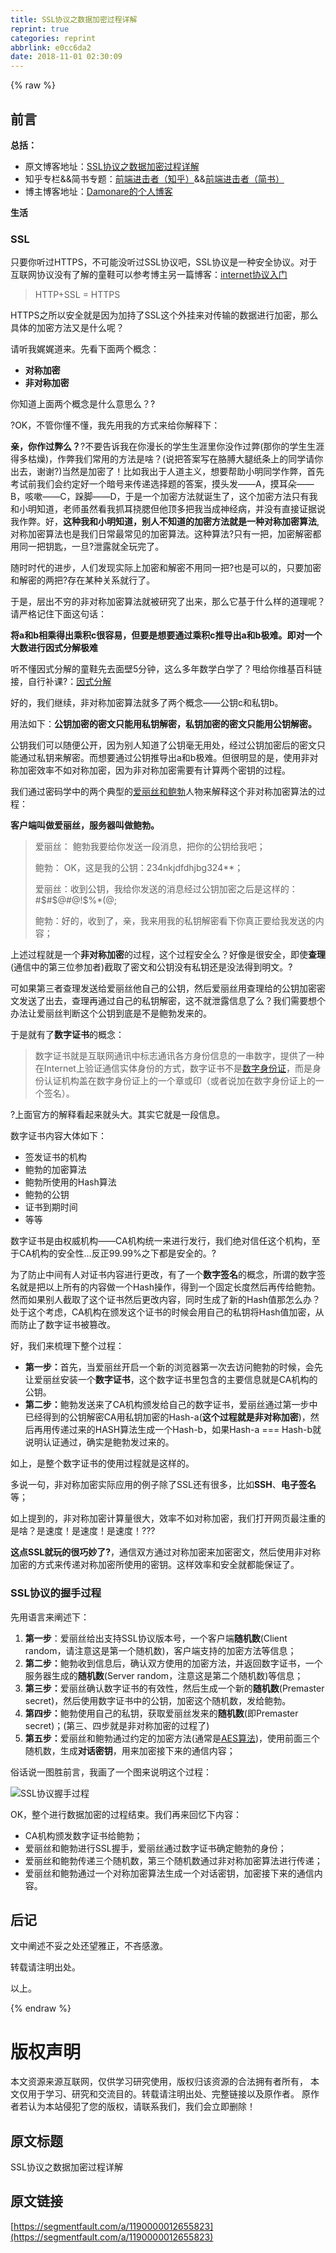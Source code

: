 ```yaml
---
title: SSL协议之数据加密过程详解
reprint: true
categories: reprint
abbrlink: e0cc6da2
date: 2018-11-01 02:30:09
---
```


{% raw %}
<h2 id="articleHeader0">&#x524D;&#x8A00;</h2><p><strong>&#x603B;&#x62EC;&#xFF1A;</strong></p><ul><li>&#x539F;&#x6587;&#x535A;&#x5BA2;&#x5730;&#x5740;&#xFF1A;<a href="http://blog.damonare.cn/2017/12/29/SSL%E5%8D%8F%E8%AE%AE%E4%B9%8B%E6%95%B0%E6%8D%AE%E5%8A%A0%E5%AF%86%E8%BF%87%E7%A8%8B%E8%AF%A6%E8%A7%A3/#more" rel="nofollow noreferrer" target="_blank">SSL&#x534F;&#x8BAE;&#x4E4B;&#x6570;&#x636E;&#x52A0;&#x5BC6;&#x8FC7;&#x7A0B;&#x8BE6;&#x89E3;</a></li><li>&#x77E5;&#x4E4E;&#x4E13;&#x680F;&amp;&amp;&#x7B80;&#x4E66;&#x4E13;&#x9898;&#xFF1A;<a href="https://zhuanlan.zhihu.com/damonare" rel="nofollow noreferrer" target="_blank">&#x524D;&#x7AEF;&#x8FDB;&#x51FB;&#x8005;&#xFF08;&#x77E5;&#x4E4E;&#xFF09;</a>&amp;&amp;<a href="http://www.jianshu.com/collection/bbaa63e264f5" rel="nofollow noreferrer" target="_blank">&#x524D;&#x7AEF;&#x8FDB;&#x51FB;&#x8005;&#xFF08;&#x7B80;&#x4E66;&#xFF09;</a></li><li>&#x535A;&#x4E3B;&#x535A;&#x5BA2;&#x5730;&#x5740;&#xFF1A;<a href="http://damonare.cn" rel="nofollow noreferrer" target="_blank">Damonare&#x7684;&#x4E2A;&#x4EBA;&#x535A;&#x5BA2;</a></li></ul><p><strong>&#x751F;&#x6D3B;</strong></p><h3 id="articleHeader1">SSL</h3><p>&#x53EA;&#x8981;&#x4F60;&#x542C;&#x8FC7;HTTPS&#xFF0C;&#x4E0D;&#x53EF;&#x80FD;&#x6CA1;&#x542C;&#x8FC7;SSL&#x534F;&#x8BAE;&#x5427;&#xFF0C;SSL&#x534F;&#x8BAE;&#x662F;&#x4E00;&#x79CD;&#x5B89;&#x5168;&#x534F;&#x8BAE;&#x3002;&#x5BF9;&#x4E8E;&#x4E92;&#x8054;&#x7F51;&#x534F;&#x8BAE;&#x6CA1;&#x6709;&#x4E86;&#x89E3;&#x7684;&#x7AE5;&#x978B;&#x53EF;&#x4EE5;&#x53C2;&#x8003;&#x535A;&#x4E3B;&#x53E6;&#x4E00;&#x7BC7;&#x535A;&#x5BA2;&#xFF1A;<a href="http://blog.damonare.cn/2016/11/26/%E4%BA%92%E8%81%94%E7%BD%91%E5%8D%8F%E8%AE%AE%E5%85%A5%E9%97%A8/" rel="nofollow noreferrer" target="_blank">internet&#x534F;&#x8BAE;&#x5165;&#x95E8;</a></p><blockquote>HTTP+SSL = HTTPS</blockquote><p>HTTPS&#x4E4B;&#x6240;&#x4EE5;&#x5B89;&#x5168;&#x5C31;&#x662F;&#x56E0;&#x4E3A;&#x52A0;&#x6301;&#x4E86;SSL&#x8FD9;&#x4E2A;&#x5916;&#x6302;&#x6765;&#x5BF9;&#x4F20;&#x8F93;&#x7684;&#x6570;&#x636E;&#x8FDB;&#x884C;&#x52A0;&#x5BC6;&#xFF0C;&#x90A3;&#x4E48;&#x5177;&#x4F53;&#x7684;&#x52A0;&#x5BC6;&#x65B9;&#x6CD5;&#x53C8;&#x662F;&#x4EC0;&#x4E48;&#x5462;&#xFF1F;</p><p>&#x8BF7;&#x542C;&#x6211;&#x5A13;&#x5A13;&#x9053;&#x6765;&#x3002;&#x5148;&#x770B;&#x4E0B;&#x9762;&#x4E24;&#x4E2A;&#x6982;&#x5FF5;&#xFF1A;</p><ul><li><strong>&#x5BF9;&#x79F0;&#x52A0;&#x5BC6;</strong></li><li><strong>&#x975E;&#x5BF9;&#x79F0;&#x52A0;&#x5BC6;</strong></li></ul><p>&#x4F60;&#x77E5;&#x9053;&#x4E0A;&#x9762;&#x4E24;&#x4E2A;&#x6982;&#x5FF5;&#x662F;&#x4EC0;&#x4E48;&#x610F;&#x601D;&#x4E48;&#xFF1F;?</p><p>?OK&#xFF0C;&#x4E0D;&#x7BA1;&#x4F60;&#x61C2;&#x4E0D;&#x61C2;&#xFF0C;&#x6211;&#x5148;&#x7528;&#x6211;&#x7684;&#x65B9;&#x5F0F;&#x6765;&#x7ED9;&#x4F60;&#x89E3;&#x91CA;&#x4E0B;&#xFF1A;</p><p><strong>&#x4EB2;&#xFF0C;&#x4F60;&#x4F5C;&#x8FC7;&#x5F0A;&#x4E48;&#xFF1F;</strong>?&#x4E0D;&#x8981;&#x544A;&#x8BC9;&#x6211;&#x5728;&#x4F60;&#x6F2B;&#x957F;&#x7684;&#x5B66;&#x751F;&#x751F;&#x6DAF;&#x91CC;&#x4F60;&#x6CA1;&#x4F5C;&#x8FC7;&#x5F0A;(&#x90A3;&#x4F60;&#x7684;&#x5B66;&#x751F;&#x751F;&#x6DAF;&#x5F97;&#x591A;&#x67AF;&#x71E5;)&#xFF0C;&#x4F5C;&#x5F0A;&#x6211;&#x4EEC;&#x5E38;&#x7528;&#x7684;&#x65B9;&#x6CD5;&#x662F;&#x5565;&#xFF1F;(&#x8BF4;&#x628A;&#x7B54;&#x6848;&#x5199;&#x5728;&#x80F3;&#x818A;&#x5927;&#x817F;&#x7EB8;&#x6761;&#x4E0A;&#x7684;&#x540C;&#x5B66;&#x8BF7;&#x4F60;&#x51FA;&#x53BB;&#xFF0C;&#x8C22;&#x8C22;?)&#x5F53;&#x7136;&#x662F;&#x52A0;&#x5BC6;&#x4E86;&#xFF01;&#x6BD4;&#x5982;&#x6211;&#x51FA;&#x4E8E;&#x4EBA;&#x9053;&#x4E3B;&#x4E49;&#xFF0C;&#x60F3;&#x8981;&#x5E2E;&#x52A9;&#x5C0F;&#x660E;&#x540C;&#x5B66;&#x4F5C;&#x5F0A;&#xFF0C;&#x9996;&#x5148;&#x8003;&#x8BD5;&#x524D;&#x6211;&#x4EEC;&#x4F1A;&#x7EA6;&#x5B9A;&#x597D;&#x4E00;&#x4E2A;&#x6697;&#x53F7;&#x6765;&#x4F20;&#x9012;&#x9009;&#x62E9;&#x9898;&#x7684;&#x7B54;&#x6848;&#xFF0C;&#x6478;&#x5934;&#x53D1;&#x2014;&#x2014;A&#xFF0C;&#x6478;&#x8033;&#x6735;&#x2014;&#x2014;B&#xFF0C;&#x54B3;&#x55FD;&#x2014;&#x2014;C&#xFF0C;&#x8DFA;&#x811A;&#x2014;&#x2014;D&#xFF0C;&#x4E8E;&#x662F;&#x4E00;&#x4E2A;&#x52A0;&#x5BC6;&#x65B9;&#x6CD5;&#x5C31;&#x8BDE;&#x751F;&#x4E86;&#xFF0C;&#x8FD9;&#x4E2A;&#x52A0;&#x5BC6;&#x65B9;&#x6CD5;&#x53EA;&#x6709;&#x6211;&#x548C;&#x5C0F;&#x660E;&#x77E5;&#x9053;&#xFF0C;&#x8001;&#x5E08;&#x867D;&#x7136;&#x770B;&#x6211;&#x6293;&#x8033;&#x6320;&#x816E;&#x4F46;&#x4ED6;&#x9876;&#x591A;&#x628A;&#x6211;&#x5F53;&#x6210;&#x795E;&#x7ECF;&#x75C5;&#xFF0C;&#x5E76;&#x6CA1;&#x6709;&#x76F4;&#x63A5;&#x8BC1;&#x636E;&#x8BF4;&#x6211;&#x4F5C;&#x5F0A;&#x3002;&#x597D;&#xFF0C;<strong>&#x8FD9;&#x79CD;&#x6211;&#x548C;&#x5C0F;&#x660E;&#x77E5;&#x9053;&#xFF0C;&#x522B;&#x4EBA;&#x4E0D;&#x77E5;&#x9053;&#x7684;&#x52A0;&#x5BC6;&#x65B9;&#x6CD5;&#x5C31;&#x662F;&#x4E00;&#x79CD;&#x5BF9;&#x79F0;&#x52A0;&#x5BC6;&#x7B97;&#x6CD5;</strong>,&#x5BF9;&#x79F0;&#x52A0;&#x5BC6;&#x7B97;&#x6CD5;&#x4E5F;&#x662F;&#x6211;&#x4EEC;&#x65E5;&#x5E38;&#x6700;&#x5E38;&#x89C1;&#x7684;&#x52A0;&#x5BC6;&#x7B97;&#x6CD5;&#x3002;&#x8FD9;&#x79CD;&#x7B97;&#x6CD5;?&#x53EA;&#x6709;&#x4E00;&#x628A;&#xFF0C;&#x52A0;&#x5BC6;&#x89E3;&#x5BC6;&#x90FD;&#x7528;&#x540C;&#x4E00;&#x628A;&#x94A5;&#x5319;&#xFF0C;&#x4E00;&#x65E6;?&#x6CC4;&#x9732;&#x5C31;&#x5168;&#x73A9;&#x5B8C;&#x4E86;&#x3002;</p><p>&#x968F;&#x65F6;&#x65F6;&#x4EE3;&#x7684;&#x8FDB;&#x6B65;&#xFF0C;&#x4EBA;&#x4EEC;&#x53D1;&#x73B0;&#x5B9E;&#x9645;&#x4E0A;&#x52A0;&#x5BC6;&#x548C;&#x89E3;&#x5BC6;&#x4E0D;&#x7528;&#x540C;&#x4E00;&#x628A;?&#x4E5F;&#x662F;&#x53EF;&#x4EE5;&#x7684;&#xFF0C;&#x53EA;&#x8981;&#x52A0;&#x5BC6;&#x548C;&#x89E3;&#x5BC6;&#x7684;&#x4E24;&#x628A;?&#x5B58;&#x5728;&#x67D0;&#x79CD;&#x5173;&#x7CFB;&#x5C31;&#x884C;&#x4E86;&#x3002;</p><p>&#x4E8E;&#x662F;&#xFF0C;&#x5C42;&#x51FA;&#x4E0D;&#x7A77;&#x7684;&#x975E;&#x5BF9;&#x79F0;&#x52A0;&#x5BC6;&#x7B97;&#x6CD5;&#x5C31;&#x88AB;&#x7814;&#x7A76;&#x4E86;&#x51FA;&#x6765;&#xFF0C;&#x90A3;&#x4E48;&#x5B83;&#x57FA;&#x4E8E;&#x4EC0;&#x4E48;&#x6837;&#x7684;&#x9053;&#x7406;&#x5462;&#xFF1F;&#x8BF7;&#x4E25;&#x683C;&#x8BB0;&#x4F4F;&#x4E0B;&#x9762;&#x8FD9;&#x53E5;&#x8BDD;&#xFF1A;</p><p><strong>&#x5C06;a&#x548C;b&#x76F8;&#x4E58;&#x5F97;&#x51FA;&#x4E58;&#x79EF;c&#x5F88;&#x5BB9;&#x6613;&#xFF0C;&#x4F46;&#x8981;&#x662F;&#x60F3;&#x8981;&#x901A;&#x8FC7;&#x4E58;&#x79EF;c&#x63A8;&#x5BFC;&#x51FA;a&#x548C;b&#x6781;&#x96BE;&#x3002;&#x5373;&#x5BF9;&#x4E00;&#x4E2A;&#x5927;&#x6570;&#x8FDB;&#x884C;&#x56E0;&#x5F0F;&#x5206;&#x89E3;&#x6781;&#x96BE;</strong></p><p>&#x542C;&#x4E0D;&#x61C2;&#x56E0;&#x5F0F;&#x5206;&#x89E3;&#x7684;&#x7AE5;&#x978B;&#x5148;&#x53BB;&#x9762;&#x58C1;5&#x5206;&#x949F;&#xFF0C;&#x8FD9;&#x4E48;&#x591A;&#x5E74;&#x6570;&#x5B66;&#x767D;&#x5B66;&#x4E86;&#xFF1F;&#x7529;&#x7ED9;&#x4F60;&#x7EF4;&#x57FA;&#x767E;&#x79D1;&#x94FE;&#x63A5;&#xFF0C;&#x81EA;&#x884C;&#x8865;&#x8BFE;?&#xFF1A;<a href="https://zh.wikipedia.org/zh-cn/%E5%9B%A0%E5%BC%8F%E5%88%86%E8%A7%A3" rel="nofollow noreferrer" target="_blank">&#x56E0;&#x5F0F;&#x5206;&#x89E3;</a></p><p>&#x597D;&#x7684;&#xFF0C;&#x6211;&#x4EEC;&#x7EE7;&#x7EED;&#xFF0C;&#x975E;&#x5BF9;&#x79F0;&#x52A0;&#x5BC6;&#x7B97;&#x6CD5;&#x5C31;&#x591A;&#x4E86;&#x4E24;&#x4E2A;&#x6982;&#x5FF5;&#x2014;&#x2014;&#x516C;&#x94A5;c&#x548C;&#x79C1;&#x94A5;b&#x3002;</p><p>&#x7528;&#x6CD5;&#x5982;&#x4E0B;&#xFF1A;<strong>&#x516C;&#x94A5;&#x52A0;&#x5BC6;&#x7684;&#x5BC6;&#x6587;&#x53EA;&#x80FD;&#x7528;&#x79C1;&#x94A5;&#x89E3;&#x5BC6;&#xFF0C;&#x79C1;&#x94A5;&#x52A0;&#x5BC6;&#x7684;&#x5BC6;&#x6587;&#x53EA;&#x80FD;&#x7528;&#x516C;&#x94A5;&#x89E3;&#x5BC6;&#x3002;</strong></p><p>&#x516C;&#x94A5;&#x6211;&#x4EEC;&#x53EF;&#x4EE5;&#x968F;&#x4FBF;&#x516C;&#x5F00;&#xFF0C;&#x56E0;&#x4E3A;&#x522B;&#x4EBA;&#x77E5;&#x9053;&#x4E86;&#x516C;&#x94A5;&#x6BEB;&#x65E0;&#x7528;&#x5904;&#xFF0C;&#x7ECF;&#x8FC7;&#x516C;&#x94A5;&#x52A0;&#x5BC6;&#x540E;&#x7684;&#x5BC6;&#x6587;&#x53EA;&#x80FD;&#x901A;&#x8FC7;&#x79C1;&#x94A5;&#x6765;&#x89E3;&#x5BC6;&#x3002;&#x800C;&#x60F3;&#x8981;&#x901A;&#x8FC7;&#x516C;&#x94A5;&#x63A8;&#x5BFC;&#x51FA;a&#x548C;b&#x6781;&#x96BE;&#x3002;&#x4F46;&#x5F88;&#x660E;&#x663E;&#x7684;&#x662F;&#xFF0C;&#x4F7F;&#x7528;&#x975E;&#x5BF9;&#x79F0;&#x52A0;&#x5BC6;&#x6548;&#x7387;&#x4E0D;&#x5982;&#x5BF9;&#x79F0;&#x52A0;&#x5BC6;&#xFF0C;&#x56E0;&#x4E3A;&#x975E;&#x5BF9;&#x79F0;&#x52A0;&#x5BC6;&#x9700;&#x8981;&#x6709;&#x8BA1;&#x7B97;&#x4E24;&#x4E2A;&#x5BC6;&#x94A5;&#x7684;&#x8FC7;&#x7A0B;&#x3002;</p><p>&#x6211;&#x4EEC;&#x901A;&#x8FC7;&#x5BC6;&#x7801;&#x5B66;&#x4E2D;&#x7684;&#x4E24;&#x4E2A;&#x5178;&#x578B;&#x7684;<a href="https://zh.wikipedia.org/wiki/%E6%84%9B%E9%BA%97%E7%B5%B2%E8%88%87%E9%AE%91%E4%BC%AF" rel="nofollow noreferrer" target="_blank">&#x7231;&#x4E3D;&#x4E1D;&#x548C;&#x9C8D;&#x52C3;</a>&#x4EBA;&#x7269;&#x6765;&#x89E3;&#x91CA;&#x8FD9;&#x4E2A;&#x975E;&#x5BF9;&#x79F0;&#x52A0;&#x5BC6;&#x7B97;&#x6CD5;&#x7684;&#x8FC7;&#x7A0B;&#xFF1A;</p><p><strong>&#x5BA2;&#x6237;&#x7AEF;&#x53EB;&#x505A;&#x7231;&#x4E3D;&#x4E1D;&#xFF0C;&#x670D;&#x52A1;&#x5668;&#x53EB;&#x505A;&#x9C8D;&#x52C3;&#x3002;</strong></p><blockquote>&#x7231;&#x4E3D;&#x4E1D;&#xFF1A; &#x9C8D;&#x52C3;&#x6211;&#x8981;&#x7ED9;&#x4F60;&#x53D1;&#x9001;&#x4E00;&#x6BB5;&#x6D88;&#x606F;&#xFF0C;&#x628A;&#x4F60;&#x7684;&#x516C;&#x94A5;&#x7ED9;&#x6211;&#x5427;&#xFF1B;<p>&#x9C8D;&#x52C3;&#xFF1A; OK&#xFF0C;&#x8FD9;&#x662F;&#x6211;&#x7684;&#x516C;&#x94A5;&#xFF1A;234nkjdfdhjbg324**&#xFF1B;</p><p>&#x7231;&#x4E3D;&#x4E1D;&#xFF1A;&#x6536;&#x5230;&#x516C;&#x94A5;&#xFF0C;&#x6211;&#x7ED9;&#x4F60;&#x53D1;&#x9001;&#x7684;&#x6D88;&#x606F;&#x7ECF;&#x8FC7;&#x516C;&#x94A5;&#x52A0;&#x5BC6;&#x4E4B;&#x540E;&#x662F;&#x8FD9;&#x6837;&#x7684;&#xFF1A;#$#$@#@!$%*(@;</p><p>&#x9C8D;&#x52C3;&#xFF1A;&#x597D;&#x7684;&#xFF0C;&#x6536;&#x5230;&#x4E86;&#xFF0C;&#x4EB2;&#xFF0C;&#x6211;&#x6765;&#x7528;&#x6211;&#x7684;&#x79C1;&#x94A5;&#x89E3;&#x5BC6;&#x770B;&#x4E0B;&#x4F60;&#x771F;&#x6B63;&#x8981;&#x7ED9;&#x6211;&#x53D1;&#x9001;&#x7684;&#x5185;&#x5BB9;&#xFF1B;</p></blockquote><p>&#x4E0A;&#x8FF0;&#x8FC7;&#x7A0B;&#x5C31;&#x662F;&#x4E00;&#x4E2A;<strong>&#x975E;&#x5BF9;&#x79F0;&#x52A0;&#x5BC6;</strong>&#x7684;&#x8FC7;&#x7A0B;&#xFF0C;&#x8FD9;&#x4E2A;&#x8FC7;&#x7A0B;&#x5B89;&#x5168;&#x4E48;&#xFF1F;&#x597D;&#x50CF;&#x662F;&#x5F88;&#x5B89;&#x5168;&#xFF0C;&#x5373;&#x4F7F;<strong>&#x67E5;&#x7406;</strong>(&#x901A;&#x4FE1;&#x4E2D;&#x7684;&#x7B2C;&#x4E09;&#x4F4D;&#x53C2;&#x52A0;&#x8005;)&#x622A;&#x53D6;&#x4E86;&#x5BC6;&#x6587;&#x548C;&#x516C;&#x94A5;&#x6CA1;&#x6709;&#x79C1;&#x94A5;&#x8FD8;&#x662F;&#x6CA1;&#x6CD5;&#x5F97;&#x5230;&#x660E;&#x6587;&#x3002;?</p><p>&#x53EF;&#x5982;&#x679C;&#x7B2C;&#x4E09;&#x8005;&#x67E5;&#x7406;&#x53D1;&#x9001;&#x7ED9;&#x7231;&#x4E3D;&#x4E1D;&#x4ED6;&#x81EA;&#x5DF1;&#x7684;&#x516C;&#x94A5;&#xFF0C;&#x7136;&#x540E;&#x7231;&#x4E3D;&#x4E1D;&#x7528;&#x67E5;&#x7406;&#x7ED9;&#x7684;&#x516C;&#x94A5;&#x52A0;&#x5BC6;&#x5BC6;&#x6587;&#x53D1;&#x9001;&#x4E86;&#x51FA;&#x53BB;&#xFF0C;&#x67E5;&#x7406;&#x518D;&#x901A;&#x8FC7;&#x81EA;&#x5DF1;&#x7684;&#x79C1;&#x94A5;&#x89E3;&#x5BC6;&#xFF0C;&#x8FD9;&#x4E0D;&#x5C31;&#x6CC4;&#x9732;&#x4FE1;&#x606F;&#x4E86;&#x4E48;&#xFF1F;&#x6211;&#x4EEC;&#x9700;&#x8981;&#x60F3;&#x4E2A;&#x529E;&#x6CD5;&#x8BA9;&#x7231;&#x4E3D;&#x4E1D;&#x5224;&#x65AD;&#x8FD9;&#x4E2A;&#x516C;&#x94A5;&#x5230;&#x5E95;&#x662F;&#x4E0D;&#x662F;&#x9C8D;&#x52C3;&#x53D1;&#x6765;&#x7684;&#x3002;</p><p>&#x4E8E;&#x662F;&#x5C31;&#x6709;&#x4E86;<strong>&#x6570;&#x5B57;&#x8BC1;&#x4E66;</strong>&#x7684;&#x6982;&#x5FF5;&#xFF1A;</p><blockquote>&#x6570;&#x5B57;&#x8BC1;&#x4E66;&#x5C31;&#x662F;&#x4E92;&#x8054;&#x7F51;&#x901A;&#x8BAF;&#x4E2D;&#x6807;&#x5FD7;&#x901A;&#x8BAF;&#x5404;&#x65B9;&#x8EAB;&#x4EFD;&#x4FE1;&#x606F;&#x7684;&#x4E00;&#x4E32;&#x6570;&#x5B57;&#xFF0C;&#x63D0;&#x4F9B;&#x4E86;&#x4E00;&#x79CD;&#x5728;Internet&#x4E0A;&#x9A8C;&#x8BC1;&#x901A;&#x4FE1;&#x5B9E;&#x4F53;&#x8EAB;&#x4EFD;&#x7684;&#x65B9;&#x5F0F;&#xFF0C;&#x6570;&#x5B57;&#x8BC1;&#x4E66;&#x4E0D;&#x662F;<a href="https://baike.baidu.com/item/%E6%95%B0%E5%AD%97%E8%BA%AB%E4%BB%BD%E8%AF%81" rel="nofollow noreferrer" target="_blank">&#x6570;&#x5B57;&#x8EAB;&#x4EFD;&#x8BC1;</a>&#xFF0C;&#x800C;&#x662F;&#x8EAB;&#x4EFD;&#x8BA4;&#x8BC1;&#x673A;&#x6784;&#x76D6;&#x5728;&#x6570;&#x5B57;&#x8EAB;&#x4EFD;&#x8BC1;&#x4E0A;&#x7684;&#x4E00;&#x4E2A;&#x7AE0;&#x6216;&#x5370;&#xFF08;&#x6216;&#x8005;&#x8BF4;&#x52A0;&#x5728;&#x6570;&#x5B57;&#x8EAB;&#x4EFD;&#x8BC1;&#x4E0A;&#x7684;&#x4E00;&#x4E2A;&#x7B7E;&#x540D;&#xFF09;&#x3002;</blockquote><p>?&#x4E0A;&#x9762;&#x5B98;&#x65B9;&#x7684;&#x89E3;&#x91CA;&#x770B;&#x8D77;&#x6765;&#x5C31;&#x5934;&#x5927;&#x3002;&#x5176;&#x5B9E;&#x5B83;&#x5C31;&#x662F;&#x4E00;&#x6BB5;&#x4FE1;&#x606F;&#x3002;</p><p>&#x6570;&#x5B57;&#x8BC1;&#x4E66;&#x5185;&#x5BB9;&#x5927;&#x4F53;&#x5982;&#x4E0B;&#xFF1A;</p><ul><li>&#x7B7E;&#x53D1;&#x8BC1;&#x4E66;&#x7684;&#x673A;&#x6784;</li><li>&#x9C8D;&#x52C3;&#x7684;&#x52A0;&#x5BC6;&#x7B97;&#x6CD5;</li><li>&#x9C8D;&#x52C3;&#x6240;&#x4F7F;&#x7528;&#x7684;Hash&#x7B97;&#x6CD5;</li><li>&#x9C8D;&#x52C3;&#x7684;&#x516C;&#x94A5;</li><li>&#x8BC1;&#x4E66;&#x5230;&#x671F;&#x65F6;&#x95F4;</li><li>&#x7B49;&#x7B49;</li></ul><p>&#x6570;&#x5B57;&#x8BC1;&#x4E66;&#x662F;&#x7531;&#x6743;&#x5A01;&#x673A;&#x6784;&#x2014;&#x2014;CA&#x673A;&#x6784;&#x7EDF;&#x4E00;&#x6765;&#x8FDB;&#x884C;&#x53D1;&#x884C;&#xFF0C;&#x6211;&#x4EEC;&#x7EDD;&#x5BF9;&#x4FE1;&#x4EFB;&#x8FD9;&#x4E2A;&#x673A;&#x6784;&#xFF0C;&#x81F3;&#x4E8E;CA&#x673A;&#x6784;&#x7684;&#x5B89;&#x5168;&#x6027;&#x2026;&#x53CD;&#x6B63;99.99%&#x4E4B;&#x4E0B;&#x90FD;&#x662F;&#x5B89;&#x5168;&#x7684;&#x3002;?</p><p>&#x4E3A;&#x4E86;&#x9632;&#x6B62;&#x4E2D;&#x95F4;&#x6709;&#x4EBA;&#x5BF9;&#x8BC1;&#x4E66;&#x5185;&#x5BB9;&#x8FDB;&#x884C;&#x66F4;&#x6539;&#xFF0C;&#x6709;&#x4E86;&#x4E00;&#x4E2A;<strong>&#x6570;&#x5B57;&#x7B7E;&#x540D;</strong>&#x7684;&#x6982;&#x5FF5;&#xFF0C;&#x6240;&#x8C13;&#x7684;&#x6570;&#x5B57;&#x7B7E;&#x540D;&#x5C31;&#x662F;&#x628A;&#x4EE5;&#x4E0A;&#x6240;&#x6709;&#x7684;&#x5185;&#x5BB9;&#x505A;&#x4E00;&#x4E2A;Hash&#x64CD;&#x4F5C;&#xFF0C;&#x5F97;&#x5230;&#x4E00;&#x4E2A;&#x56FA;&#x5B9A;&#x957F;&#x5EA6;&#x7136;&#x540E;&#x518D;&#x4F20;&#x7ED9;&#x9C8D;&#x52C3;&#x3002;&#x7136;&#x800C;&#x5982;&#x679C;&#x522B;&#x4EBA;&#x622A;&#x53D6;&#x4E86;&#x8FD9;&#x4E2A;&#x8BC1;&#x4E66;&#x7136;&#x540E;&#x66F4;&#x6539;&#x5185;&#x5BB9;&#xFF0C;&#x540C;&#x65F6;&#x751F;&#x6210;&#x4E86;&#x65B0;&#x7684;Hash&#x503C;&#x90A3;&#x600E;&#x4E48;&#x529E;&#xFF1F;&#x5904;&#x4E8E;&#x8FD9;&#x4E2A;&#x8003;&#x8651;&#xFF0C;CA&#x673A;&#x6784;&#x5728;&#x9881;&#x53D1;&#x8FD9;&#x4E2A;&#x8BC1;&#x4E66;&#x7684;&#x65F6;&#x5019;&#x4F1A;&#x7528;&#x81EA;&#x5DF1;&#x7684;&#x79C1;&#x94A5;&#x5C06;Hash&#x503C;&#x52A0;&#x5BC6;&#xFF0C;&#x4ECE;&#x800C;&#x9632;&#x6B62;&#x4E86;&#x6570;&#x5B57;&#x8BC1;&#x4E66;&#x88AB;&#x7BE1;&#x6539;&#x3002;</p><p>&#x597D;&#xFF0C;&#x6211;&#x4EEC;&#x6765;&#x68B3;&#x7406;&#x4E0B;&#x6574;&#x4E2A;&#x8FC7;&#x7A0B;&#xFF1A;</p><ul><li><strong>&#x7B2C;&#x4E00;&#x6B65;&#xFF1A;</strong>&#x9996;&#x5148;&#xFF0C;&#x5F53;&#x7231;&#x4E3D;&#x4E1D;&#x5F00;&#x542F;&#x4E00;&#x4E2A;&#x65B0;&#x7684;&#x6D4F;&#x89C8;&#x5668;&#x7B2C;&#x4E00;&#x6B21;&#x53BB;&#x8BBF;&#x95EE;&#x9C8D;&#x52C3;&#x7684;&#x65F6;&#x5019;&#xFF0C;&#x4F1A;&#x5148;&#x8BA9;&#x7231;&#x4E3D;&#x4E1D;&#x5B89;&#x88C5;&#x4E00;&#x4E2A;<strong>&#x6570;&#x5B57;&#x8BC1;&#x4E66;</strong>&#xFF0C;&#x8FD9;&#x4E2A;&#x6570;&#x5B57;&#x8BC1;&#x4E66;&#x91CC;&#x5305;&#x542B;&#x7684;&#x4E3B;&#x8981;&#x4FE1;&#x606F;&#x5C31;&#x662F;CA&#x673A;&#x6784;&#x7684;&#x516C;&#x94A5;&#x3002;</li><li><strong>&#x7B2C;&#x4E8C;&#x6B65;&#xFF1A;</strong>&#x9C8D;&#x52C3;&#x53D1;&#x9001;&#x6765;&#x4E86;CA&#x673A;&#x6784;&#x9881;&#x53D1;&#x7ED9;&#x81EA;&#x5DF1;&#x7684;&#x6570;&#x5B57;&#x8BC1;&#x4E66;&#xFF0C;&#x7231;&#x4E3D;&#x4E1D;&#x901A;&#x8FC7;&#x7B2C;&#x4E00;&#x6B65;&#x4E2D;&#x5DF2;&#x7ECF;&#x5F97;&#x5230;&#x7684;&#x516C;&#x94A5;&#x89E3;&#x5BC6;CA&#x7528;&#x79C1;&#x94A5;&#x52A0;&#x5BC6;&#x7684;Hash-a(<strong>&#x8FD9;&#x4E2A;&#x8FC7;&#x7A0B;&#x5C31;&#x662F;&#x975E;&#x5BF9;&#x79F0;&#x52A0;&#x5BC6;</strong>)&#xFF0C;&#x7136;&#x540E;&#x518D;&#x7528;&#x4F20;&#x9012;&#x8FC7;&#x6765;&#x7684;HASH&#x7B97;&#x6CD5;&#x751F;&#x6210;&#x4E00;&#x4E2A;Hash-b&#xFF0C;&#x5982;&#x679C;Hash-a === Hash-b&#x5C31;&#x8BF4;&#x660E;&#x8BA4;&#x8BC1;&#x901A;&#x8FC7;&#xFF0C;&#x786E;&#x5B9E;&#x662F;&#x9C8D;&#x52C3;&#x53D1;&#x8FC7;&#x6765;&#x7684;&#x3002;</li></ul><p>&#x5982;&#x4E0A;&#xFF0C;&#x662F;&#x6574;&#x4E2A;&#x6570;&#x5B57;&#x8BC1;&#x4E66;&#x7684;&#x4F7F;&#x7528;&#x8FC7;&#x7A0B;&#x5C31;&#x662F;&#x8FD9;&#x6837;&#x7684;&#x3002;</p><p>&#x591A;&#x8BF4;&#x4E00;&#x53E5;&#xFF0C;&#x975E;&#x5BF9;&#x79F0;&#x52A0;&#x5BC6;&#x5B9E;&#x9645;&#x5E94;&#x7528;&#x7684;&#x4F8B;&#x5B50;&#x9664;&#x4E86;SSL&#x8FD8;&#x6709;&#x5F88;&#x591A;&#xFF0C;&#x6BD4;&#x5982;<strong>SSH</strong>&#x3001;<strong>&#x7535;&#x5B50;&#x7B7E;&#x540D;</strong>&#x7B49;&#xFF1B;</p><p>&#x5982;&#x4E0A;&#x63D0;&#x5230;&#x7684;&#xFF0C;&#x975E;&#x5BF9;&#x79F0;&#x52A0;&#x5BC6;&#x8BA1;&#x7B97;&#x91CF;&#x5F88;&#x5927;&#xFF0C;&#x6548;&#x7387;&#x4E0D;&#x5982;&#x5BF9;&#x79F0;&#x52A0;&#x5BC6;&#xFF0C;&#x6211;&#x4EEC;&#x6253;&#x5F00;&#x7F51;&#x9875;&#x6700;&#x6CE8;&#x91CD;&#x7684;&#x662F;&#x5565;&#xFF1F;&#x662F;&#x901F;&#x5EA6;&#xFF01;&#x662F;&#x901F;&#x5EA6;&#xFF01;&#x662F;&#x901F;&#x5EA6;&#xFF01;???</p><p><strong>&#x8FD9;&#x70B9;SSL&#x5C31;&#x73A9;&#x7684;&#x5F88;&#x5DE7;&#x5999;&#x4E86;?</strong>&#xFF0C;&#x901A;&#x4FE1;&#x53CC;&#x65B9;&#x901A;&#x8FC7;&#x5BF9;&#x79F0;&#x52A0;&#x5BC6;&#x6765;&#x52A0;&#x5BC6;&#x5BC6;&#x6587;&#xFF0C;&#x7136;&#x540E;&#x4F7F;&#x7528;&#x975E;&#x5BF9;&#x79F0;&#x52A0;&#x5BC6;&#x7684;&#x65B9;&#x5F0F;&#x6765;&#x4F20;&#x9012;&#x5BF9;&#x79F0;&#x52A0;&#x5BC6;&#x6240;&#x4F7F;&#x7528;&#x7684;&#x5BC6;&#x94A5;&#x3002;&#x8FD9;&#x6837;&#x6548;&#x7387;&#x548C;&#x5B89;&#x5168;&#x5C31;&#x90FD;&#x80FD;&#x4FDD;&#x8BC1;&#x4E86;&#x3002;</p><h3 id="articleHeader2">SSL&#x534F;&#x8BAE;&#x7684;&#x63E1;&#x624B;&#x8FC7;&#x7A0B;</h3><p>&#x5148;&#x7528;&#x8BED;&#x8A00;&#x6765;&#x9610;&#x8FF0;&#x4E0B;&#xFF1A;</p><ol><li><strong>&#x7B2C;&#x4E00;&#x6B65;</strong>&#xFF1A;&#x7231;&#x4E3D;&#x4E1D;&#x7ED9;&#x51FA;&#x652F;&#x6301;SSL&#x534F;&#x8BAE;&#x7248;&#x672C;&#x53F7;&#xFF0C;&#x4E00;&#x4E2A;&#x5BA2;&#x6237;&#x7AEF;<strong>&#x968F;&#x673A;&#x6570;</strong>(Client random&#xFF0C;&#x8BF7;&#x6CE8;&#x610F;&#x8FD9;&#x662F;&#x7B2C;&#x4E00;&#x4E2A;&#x968F;&#x673A;&#x6570;)&#xFF0C;&#x5BA2;&#x6237;&#x7AEF;&#x652F;&#x6301;&#x7684;&#x52A0;&#x5BC6;&#x65B9;&#x6CD5;&#x7B49;&#x4FE1;&#x606F;&#xFF1B;</li><li><strong>&#x7B2C;&#x4E8C;&#x6B65;&#xFF1A;</strong>&#x9C8D;&#x52C3;&#x6536;&#x5230;&#x4FE1;&#x606F;&#x540E;&#xFF0C;&#x786E;&#x8BA4;&#x53CC;&#x65B9;&#x4F7F;&#x7528;&#x7684;&#x52A0;&#x5BC6;&#x65B9;&#x6CD5;&#xFF0C;&#x5E76;&#x8FD4;&#x56DE;&#x6570;&#x5B57;&#x8BC1;&#x4E66;&#xFF0C;&#x4E00;&#x4E2A;&#x670D;&#x52A1;&#x5668;&#x751F;&#x6210;&#x7684;<strong>&#x968F;&#x673A;&#x6570;</strong>(Server random&#xFF0C;&#x6CE8;&#x610F;&#x8FD9;&#x662F;&#x7B2C;&#x4E8C;&#x4E2A;&#x968F;&#x673A;&#x6570;)&#x7B49;&#x4FE1;&#x606F;&#xFF1B;</li><li><strong>&#x7B2C;&#x4E09;&#x6B65;&#xFF1A;</strong>&#x7231;&#x4E3D;&#x4E1D;&#x786E;&#x8BA4;&#x6570;&#x5B57;&#x8BC1;&#x4E66;&#x7684;&#x6709;&#x6548;&#x6027;&#xFF0C;&#x7136;&#x540E;&#x751F;&#x6210;&#x4E00;&#x4E2A;&#x65B0;&#x7684;<strong>&#x968F;&#x673A;&#x6570;</strong>(Premaster secret)&#xFF0C;&#x7136;&#x540E;&#x4F7F;&#x7528;&#x6570;&#x5B57;&#x8BC1;&#x4E66;&#x4E2D;&#x7684;&#x516C;&#x94A5;&#xFF0C;&#x52A0;&#x5BC6;&#x8FD9;&#x4E2A;&#x968F;&#x673A;&#x6570;&#xFF0C;&#x53D1;&#x7ED9;&#x9C8D;&#x52C3;&#x3002;</li><li><strong>&#x7B2C;&#x56DB;&#x6B65;&#xFF1A;</strong>&#x9C8D;&#x52C3;&#x4F7F;&#x7528;&#x81EA;&#x5DF1;&#x7684;&#x79C1;&#x94A5;&#xFF0C;&#x83B7;&#x53D6;&#x7231;&#x4E3D;&#x4E1D;&#x53D1;&#x6765;&#x7684;<strong>&#x968F;&#x673A;&#x6570;</strong>(&#x5373;Premaster secret)&#xFF1B;(&#x7B2C;&#x4E09;&#x3001;&#x56DB;&#x6B65;&#x5C31;&#x662F;&#x975E;&#x5BF9;&#x79F0;&#x52A0;&#x5BC6;&#x7684;&#x8FC7;&#x7A0B;&#x4E86;)</li><li><strong>&#x7B2C;&#x4E94;&#x6B65;&#xFF1A;</strong>&#x7231;&#x4E3D;&#x4E1D;&#x548C;&#x9C8D;&#x52C3;&#x901A;&#x8FC7;&#x7EA6;&#x5B9A;&#x7684;&#x52A0;&#x5BC6;&#x65B9;&#x6CD5;(&#x901A;&#x5E38;&#x662F;<a href="https://zh.wikipedia.org/wiki/%E9%AB%98%E7%BA%A7%E5%8A%A0%E5%AF%86%E6%A0%87%E5%87%86" rel="nofollow noreferrer" target="_blank">AES&#x7B97;&#x6CD5;</a>)&#xFF0C;&#x4F7F;&#x7528;&#x524D;&#x9762;&#x4E09;&#x4E2A;&#x968F;&#x673A;&#x6570;&#xFF0C;&#x751F;&#x6210;<strong>&#x5BF9;&#x8BDD;&#x5BC6;&#x94A5;</strong>&#xFF0C;&#x7528;&#x6765;&#x52A0;&#x5BC6;&#x63A5;&#x4E0B;&#x6765;&#x7684;&#x901A;&#x4FE1;&#x5185;&#x5BB9;&#xFF1B;</li></ol><p>&#x4FD7;&#x8BDD;&#x8BF4;&#x4E00;&#x56FE;&#x80DC;&#x524D;&#x8A00;&#xFF0C;&#x6211;&#x753B;&#x4E86;&#x4E00;&#x4E2A;&#x56FE;&#x6765;&#x8BF4;&#x660E;&#x8FD9;&#x4E2A;&#x8FC7;&#x7A0B;&#xFF1A;</p><p><span class="img-wrap"><img data-src="/img/remote/1460000012655828" src="https://static.alili.tech/img/remote/1460000012655828" alt="SSL&#x534F;&#x8BAE;&#x63E1;&#x624B;&#x8FC7;&#x7A0B;" title="SSL&#x534F;&#x8BAE;&#x63E1;&#x624B;&#x8FC7;&#x7A0B;" style="cursor:pointer"></span></p><p>OK&#xFF0C;&#x6574;&#x4E2A;&#x8FDB;&#x884C;&#x6570;&#x636E;&#x52A0;&#x5BC6;&#x7684;&#x8FC7;&#x7A0B;&#x7ED3;&#x675F;&#x3002;&#x6211;&#x4EEC;&#x518D;&#x6765;&#x56DE;&#x5FC6;&#x4E0B;&#x5185;&#x5BB9;&#xFF1A;</p><ul><li>CA&#x673A;&#x6784;&#x9881;&#x53D1;&#x6570;&#x5B57;&#x8BC1;&#x4E66;&#x7ED9;&#x9C8D;&#x52C3;&#xFF1B;</li><li>&#x7231;&#x4E3D;&#x4E1D;&#x548C;&#x9C8D;&#x52C3;&#x8FDB;&#x884C;SSL&#x63E1;&#x624B;&#xFF0C;&#x7231;&#x4E3D;&#x4E1D;&#x901A;&#x8FC7;&#x6570;&#x5B57;&#x8BC1;&#x4E66;&#x786E;&#x5B9A;&#x9C8D;&#x52C3;&#x7684;&#x8EAB;&#x4EFD;&#xFF1B;</li><li>&#x7231;&#x4E3D;&#x4E1D;&#x548C;&#x9C8D;&#x52C3;&#x4F20;&#x9012;&#x4E09;&#x4E2A;&#x968F;&#x673A;&#x6570;&#xFF0C;&#x7B2C;&#x4E09;&#x4E2A;&#x968F;&#x673A;&#x6570;&#x901A;&#x8FC7;&#x975E;&#x5BF9;&#x79F0;&#x52A0;&#x5BC6;&#x7B97;&#x6CD5;&#x8FDB;&#x884C;&#x4F20;&#x9012;&#xFF1B;</li><li>&#x7231;&#x4E3D;&#x4E1D;&#x548C;&#x9C8D;&#x52C3;&#x901A;&#x8FC7;&#x4E00;&#x4E2A;&#x5BF9;&#x79F0;&#x52A0;&#x5BC6;&#x7B97;&#x6CD5;&#x751F;&#x6210;&#x4E00;&#x4E2A;&#x5BF9;&#x8BDD;&#x5BC6;&#x94A5;&#xFF0C;&#x52A0;&#x5BC6;&#x63A5;&#x4E0B;&#x6765;&#x7684;&#x901A;&#x4FE1;&#x5185;&#x5BB9;&#x3002;</li></ul><h2 id="articleHeader3">&#x540E;&#x8BB0;</h2><p>&#x6587;&#x4E2D;&#x9610;&#x8FF0;&#x4E0D;&#x59A5;&#x4E4B;&#x5904;&#x8FD8;&#x671B;&#x96C5;&#x6B63;&#xFF0C;&#x4E0D;&#x541D;&#x611F;&#x6FC0;&#x3002;</p><p>&#x8F6C;&#x8F7D;&#x8BF7;&#x6CE8;&#x660E;&#x51FA;&#x5904;&#x3002;</p><p>&#x4EE5;&#x4E0A;&#x3002;</p>
{% endraw %}

# 版权声明
本文资源来源互联网，仅供学习研究使用，版权归该资源的合法拥有者所有，
本文仅用于学习、研究和交流目的。转载请注明出处、完整链接以及原作者。
原作者若认为本站侵犯了您的版权，请联系我们，我们会立即删除！

## 原文标题
SSL协议之数据加密过程详解

## 原文链接
[https://segmentfault.com/a/1190000012655823](https://segmentfault.com/a/1190000012655823)

